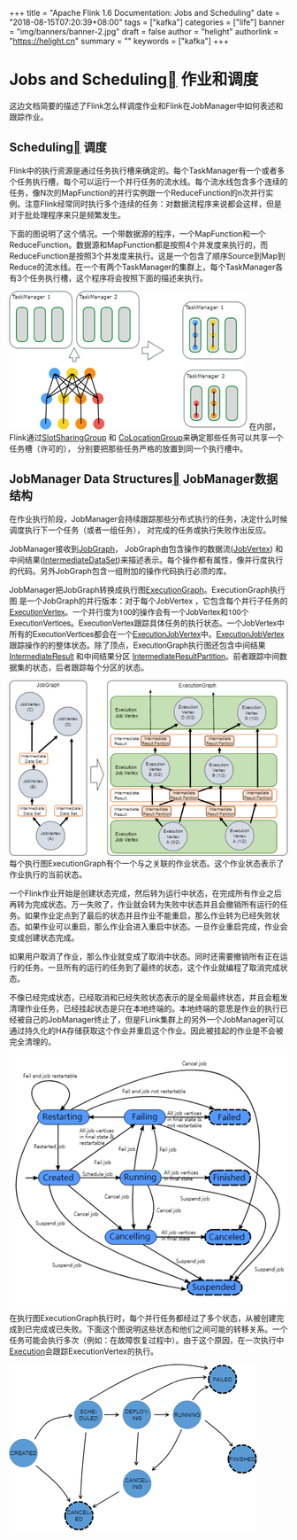 +++
title = "Apache Flink 1.6 Documentation: Jobs and Scheduling"
date = "2018-08-15T07:20:39+08:00"
tags = ["kafka"]
categories = ["life"]
banner = "img/banners/banner-2.jpg"
draft = false
author = "helight"
authorlink = "https://helight.cn"
summary = ""
keywords = ["kafka"]
+++


<h1>Jobs and Scheduling<a href="https://ci.apache.org/projects/flink/flink-docs-release-1.6/internals/job_scheduling.html#jobs-and-scheduling"></a> 作业和调度</h1>

这边文档简要的描述了Flink怎么样调度作业和Flink在JobManager中如何表述和跟踪作业。

## Scheduling<a href="https://ci.apache.org/projects/flink/flink-docs-release-1.6/internals/job_scheduling.html#scheduling"></a> 调度
Flink中的执行资源是通过任务执行槽来确定的。每个TaskManager有一个或者多个任务执行槽，每个可以运行一个并行任务的流水线。每个流水线包含多个连续的任务，像N次的MapFunction的并行实例跟一个ReduceFunction的n次并行实例。注意Flink经常同时执行多个连续的任务：对数据流程序来说都会这样，但是对于批处理程序来只是频繁发生。

下面的图说明了这个情况。一个带数据源的程序，一个MapFunction和一个ReduceFunction。数据源和MapFunction都是按照4个并发度来执行的，而ReduceFunction是按照3个并发度来执行。这是一个包含了顺序Source到Map到Reduce的流水线。在一个有两个TaskManager的集群上，每个TaskManager各有3个任务执行槽，这个程序将会按照下面的描述来执行。

![](../../imgs/2018/08/1-2.png)
在内部，Flink通过<a href="https://github.com/apache/flink/blob/master//flink-runtime/src/main/java/org/apache/flink/runtime/jobmanager/scheduler/SlotSharingGroup.java">SlotSharingGroup</a> 和 <a href="https://github.com/apache/flink/blob/master//flink-runtime/src/main/java/org/apache/flink/runtime/jobmanager/scheduler/CoLocationGroup.java">CoLocationGroup</a>来确定那些任务可以共享一个任务槽（许可的）， 分别要把那些任务严格的放置到同一个执行槽中。

## JobManager Data Structures<a href="https://ci.apache.org/projects/flink/flink-docs-release-1.6/internals/job_scheduling.html#jobmanager-data-structures"></a> JobManager数据结构

在作业执行阶段，JobManager会持续跟踪那些分布式执行的任务，决定什么时候调度执行下一个任务（或者一组任务）， 对完成的任务或执行失败作出反应。

JobManager接收到<a href="https://github.com/apache/flink/blob/master//flink-runtime/src/main/java/org/apache/flink/runtime/jobgraph/">JobGraph</a>， JobGraph由包含操作的数据流(<a href="https://github.com/apache/flink/blob/master//flink-runtime/src/main/java/org/apache/flink/runtime/jobgraph/JobVertex.java">JobVertex</a>) 和中间结果(<a href="https://github.com/apache/flink/blob/master//flink-runtime/src/main/java/org/apache/flink/runtime/jobgraph/IntermediateDataSet.java">IntermediateDataSet</a>)来描述表示。每个操作都有属性，像并行度执行的代码。另外JobGraph包含一组附加的操作代码执行必须的库。

JobManager把JobGraph转换成执行图<a href="https://github.com/apache/flink/blob/master//flink-runtime/src/main/java/org/apache/flink/runtime/executiongraph/">ExecutionGraph</a>。ExecutionGraph执行图 是一个JobGraph的并行版本：对于每个JobVertex<span style="font-family: Helvetica Neue;"> ，它包含每个并行子任务的<a href="https://github.com/apache/flink/blob/master//flink-runtime/src/main/java/org/apache/flink/runtime/executiongraph/ExecutionVertex.java">ExecutionVertex</a><span style="font-family: Helvetica Neue;">。一个并行度为100的操作会有一个JobVertex和100个ExecutionVertices。ExecutionVertex跟踪具体任务的执行状态。一个JobVertex中所有的ExecutionVertices都会在一个<a href="https://github.com/apache/flink/blob/master//flink-runtime/src/main/java/org/apache/flink/runtime/executiongraph/ExecutionJobVertex.java">ExecutionJobVertex</a>中。<a href="https://github.com/apache/flink/blob/master//flink-runtime/src/main/java/org/apache/flink/runtime/executiongraph/ExecutionJobVertex.java">ExecutionJobVertex</a>跟踪操作的的整体状态。除了顶点，ExecutionGraph执行图还包含中间结果<a href="https://github.com/apache/flink/blob/master//flink-runtime/src/main/java/org/apache/flink/runtime/executiongraph/IntermediateResult.java">IntermediateResult</a> 和中间结果分区 <a href="https://github.com/apache/flink/blob/master//flink-runtime/src/main/java/org/apache/flink/runtime/executiongraph/IntermediateResultPartition.java">IntermediateResultPartition</a>。前者跟踪中间数据集的状态，后者跟踪每个分区的状态。

![](../../imgs/2018/08/2-2.png)
每个执行图ExecutionGraph有个一个与之关联的作业状态。这个作业状态表示了作业执行的当前状态。

一个Flink作业开始是创建状态完成，然后转为运行中状态，在完成所有作业之后再转为完成状态。万一失败了，作业就会转为失败中状态并且会撤销所有运行的任务。如果作业定点到了最后的状态并且作业不能重启，那么作业转为已经失败状态。如果作业可以重启，那么作业会进入重启中状态。一旦作业重启完成，作业会变成创建状态完成。

如果用户取消了作业，那么作业就变成了取消中状态。同时还需要撤销所有正在运行的任务。一旦所有的运行的任务到了最终的状态，这个作业就编程了取消完成状态。

不像已经完成状态，已经取消和已经失败状态表示的是全局最终状态，并且会粗发清理作业任务，已经挂起状态是只在本地终端的。本地终端的意思是作业的执行已经被自己的JobManager终止了，但是FLink集群上的另外一个JobManager可以通过持久化的HA存储获取这个作业并重启这个作业。因此被挂起的作业是不会被完全清理的。

![](../../imgs/2018/08/3-2.png)
在执行图ExecutionGraph执行时，每个并行任务都经过了多个状态，从被创建完成到已完成或已失败。下面这个图说明这些状态和他们之间可能的转移关系。一个任务可能会执行多次（例如：在故障恢复过程中）。由于这个原因，在一次执行中<a href="https://github.com/apache/flink/blob/master//flink-runtime/src/main/java/org/apache/flink/runtime/executiongraph/Execution.java">Execution</a>会跟踪ExecutionVertex的执行。
<a href="/zb_users/upload/2018/08/4-2.png">

![](../../imgs/2018/08/4-2.png)

